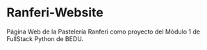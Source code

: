# Ranferi-Website
Página Web de la Pastelería Ranferi como proyecto del Módulo 1 de FullStack Python de BEDU.
